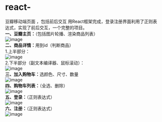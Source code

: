 # react-
豆瓣移动端页面 ，包括前后交互
用React框架完成，登录注册界面利用了正则表达式，实现了前后交互，一个完整的项目。</br>
<strong>一、豆瓣主页：</strong>（包括图片轮播、渲染商品列表）</br>
  ![image](https://github.com/xiaola66/douban-mobile-/blob/master/doubanshiji/main.png)</br>
<strong>二、商品详情：</strong>用到id（判断商品）</br>
1.上半部分：</br>
![image](https://github.com/xiaola66/douban-mobile-/blob/master/doubanshiji/detail.png)</br>
2.下半部分（副文本编译器、鼠标滚动）：</br>
![image](https://github.com/xiaola66/douban-mobile-/blob/master/doubanshiji/deContent.png)</br>
<strong>三、加入购物车：</strong>选颜色、尺寸、数量</br>
![image](https://github.com/xiaola66/douban-mobile-/blob/master/doubanshiji/gocart.png)</br>
<strong>四、购物车列表：</strong>（全选、删除）</br>
![image](https://github.com/xiaola66/douban-mobile-/blob/master/doubanshiji/cart.png)</br>
<strong>五、登录：</strong>（正则表达式）</br>
![image](https://github.com/xiaola66/douban-mobile-/blob/master/doubanshiji/login.png)</br>
<strong>六、注册：</strong>（正则表达式）</br>
![image](https://github.com/xiaola66/douban-mobile-/blob/master/doubanshiji/dologin.png)</br>
